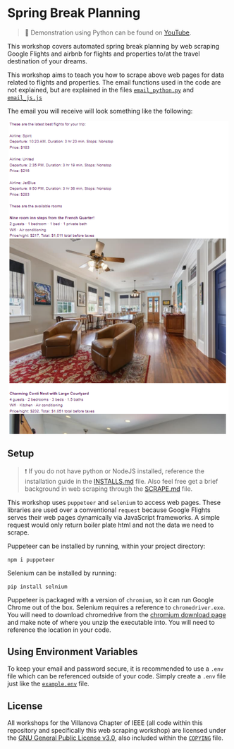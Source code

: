 # Spring Break Planning

> :movie_camera: Demonstration using Python can be found on [YouTube](https://www.youtube.com/watch?v=yEsqiKR4i0c).

This workshop covers automated spring break planning by web scraping Google
Flights and airbnb for flights and properties to/at the travel destination of
your dreams.

This workshop aims to teach you how to scrape above web pages for data related
to flights and properties. The email functions used in the code are not
explained, but are explained in the files [`email_python.py`](../email_python.py)
and [`email_js.js`](../email_js.js)

The email you will receive will look something like the following:

<div style="text-align:center;">
    <img src="../../Images/travel_email.png" width="500" />
</div>

## Setup

> :exclamation: If you do not have python or NodeJS installed, reference the
> installation guide in the [INSTALLS.md](../INSTALLS.md) file. Also feel free
> get a brief background in web scraping through the [SCRAPE.md](../SCRAPE.md)
> file.

This workshop uses `puppeteer` and `selenium` to access web pages. These
libraries are used over a conventional `request` because Google Flights serves
their web pages dynamically via JavaScript frameworks. A simple request would
only return boiler plate html and not the data we need to scrape.

Puppeteer can be installed by running, within your project directory:

```shell
npm i puppeteer
```

Selenium can be installed by running:

```shell
pip install selnium
```

Puppeteer is packaged with a version of `chromium`, so it can run Google Chrome
out of the box. Selenium requires a reference to `chromedriver.exe`. You will
need to download chromedrive from the [chromium download page](https://chromedriver.chromium.org/downloads)
and make note of where you unzip the executable into. You will need to reference
the location in your code.

## Using Environment Variables

To keep your email and password secure, it is recommended to use a `.env` file
which can be referenced outside of your code. Simply create a `.env` file just
like the [`example.env`](../example.env) file.

## License

All workshops for the Villanova Chapter of IEEE (all code within this
repository and specifically this web scraping workshop) are licensed under the
[GNU General Public License v3.0](https://www.gnu.org/licenses/lgpl-3.0.en.html), also included within the [`COPYING`](https://github.com/davisgriffin/IEEE_Workshops/blob/main/COPYING) file.
